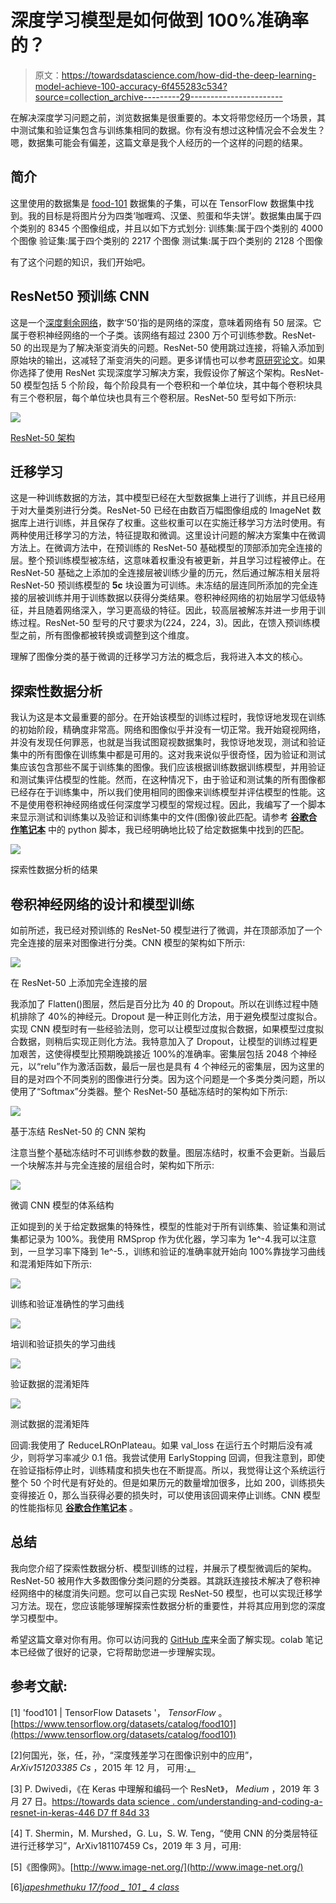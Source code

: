 # 深度学习模型是如何做到 100%准确率的？

> 原文：<https://towardsdatascience.com/how-did-the-deep-learning-model-achieve-100-accuracy-6f455283c534?source=collection_archive---------29----------------------->

在解决深度学习问题之前，浏览数据集是很重要的。本文将带您经历一个场景，其中测试集和验证集包含与训练集相同的数据。你有没有想过这种情况会不会发生？嗯，数据集可能会有偏差，这篇文章是我个人经历的一个这样的问题的结果。

## **简介**

这里使用的数据集是 [food-101](https://www.tensorflow.org/datasets/catalog/food101) 数据集的子集，可以在 TensorFlow 数据集中找到。我的目标是将图片分为四类‘咖喱鸡、汉堡、煎蛋和华夫饼’。数据集由属于四个类别的 8345 个图像组成，并且以如下方式划分:
训练集:属于四个类别的 4000 个图像
验证集:属于四个类别的 2217 个图像
测试集:属于四个类别的 2128 个图像

有了这个问题的知识，我们开始吧。

## **ResNet50 预训练 CNN**

这是一个[深度剩余网络](https://arxiv.org/abs/1512.03385)，数字‘50’指的是网络的深度，意味着网络有 50 层深。它属于卷积神经网络的一个子类。该网络有超过 2300 万个可训练参数。ResNet-50 的出现是为了解决渐变消失的问题。ResNet-50 使用跳过连接，将输入添加到原始块的输出，这减轻了渐变消失的问题。更多详情也可以参考[原研究论文](https://arxiv.org/abs/1512.03385)。如果你选择了使用 ResNet 实现深度学习解决方案，我假设你了解这个架构。ResNet-50 模型包括 5 个阶段，每个阶段具有一个卷积和一个单位块，其中每个卷积块具有三个卷积层，每个单位块也具有三个卷积层。ResNet-50 型号如下所示:

![](img/b2b9304759d2975e20849c647fb084d2.png)

[ResNet-50 架构](/understanding-and-coding-a-resnet-in-keras-446d7ff84d33)

## **迁移学习**

这是一种训练数据的方法，其中模型已经在大型数据集上进行了训练，并且已经用于对大量类别进行分类。ResNet-50 已经在由数百万幅图像组成的 ImageNet 数据库上进行训练，并且保存了权重。这些权重可以在实施迁移学习方法时使用。有两种使用迁移学习的方法，特征提取和微调。这里设计问题的解决方案集中在微调方法上。在微调方法中，在预训练的 ResNet-50 基础模型的顶部添加完全连接的层。整个预训练模型被冻结，这意味着权重没有被更新，并且学习过程被停止。在 ResNet-50 基础之上添加的全连接层被训练少量的历元，然后通过解冻相关层将 ResNet-50 预训练模型的 **5c** 块设置为可训练。未冻结的层连同所添加的完全连接的层被训练并用于训练数据以获得分类结果。卷积神经网络的初始层学习低级特征，并且随着网络深入，学习更高级的特征。因此，较高层被解冻并进一步用于训练过程。ResNet-50 型号的尺寸要求为(224，224，3)。因此，在馈入预训练模型之前，所有图像都被转换或调整到这个维度。

理解了图像分类的基于微调的迁移学习方法的概念后，我将进入本文的核心。

## **探索性数据分析**

我认为这是本文最重要的部分。在开始该模型的训练过程时，我惊讶地发现在训练的初始阶段，精确度非常高。网络和图像似乎并没有一切正常。我开始窥视网络，并没有发现任何罪恶，也就是当我试图窥视数据集时，我惊讶地发现，测试和验证集中的所有图像在训练集中都是可用的。这对我来说似乎很奇怪，因为验证和测试集应该包含那些不属于训练集的图像。我们应该根据训练数据训练模型，并用验证和测试集评估模型的性能。然而，在这种情况下，由于验证和测试集的所有图像都已经存在于训练集中，所以我们使用相同的图像来训练模型并评估模型的性能。这不是使用卷积神经网络或任何深度学习模型的常规过程。因此，我编写了一个脚本来显示测试和训练集以及验证和训练集中的文件(图像)彼此匹配。请参考 [**谷歌合作笔记本**](https://github.com/japeshmethuku17/food_101_4class) 中的 python 脚本，我已经明确地比较了给定数据集中找到的匹配。

![](img/a403e78c3d40dd886af327f300f102f7.png)

探索性数据分析的结果

## **卷积神经网络的设计和模型训练**

如前所述，我已经对预训练的 ResNet-50 模型进行了微调，并在顶部添加了一个完全连接的层来对图像进行分类。CNN 模型的架构如下所示:

![](img/d3d7a6a8325d62ea59fc1ec2e32bd4c0.png)

在 ResNet-50 上添加完全连接的层

我添加了 Flatten()图层，然后是百分比为 40 的 Dropout。所以在训练过程中随机排除了 40%的神经元。Dropout 是一种正则化方法，用于避免模型过度拟合。实现 CNN 模型时有一些经验法则，您可以让模型过度拟合数据，如果模型过度拟合数据，则稍后实现正则化方法。我特意加入了 Dropout，让模型的训练过程更加艰苦，这使得模型比预期晚跳接近 100%的准确率。密集层包括 2048 个神经元，以“relu”作为激活函数，最后一层也是具有 4 个神经元的密集层，因为这里的目的是对四个不同类别的图像进行分类。因为这个问题是一个多类分类问题，所以使用了“Softmax”分类器。整个 ResNet-50 基础冻结时的架构如下所示:

![](img/ff45b860de750ede0ea54f8710ff0bdd.png)

基于冻结 ResNet-50 的 CNN 架构

注意当整个基础冻结时不可训练参数的数量。图层冻结时，权重不会更新。当最后一个块解冻并与完全连接的层组合时，架构如下所示:

![](img/278036bb9a2dbc001191c6f0cdb82068.png)

微调 CNN 模型的体系结构

正如提到的关于给定数据集的特殊性，模型的性能对于所有训练集、验证集和测试集都记录为 100%。我使用 RMSprop 作为优化器，学习率为 1e^-4.我可以注意到，一旦学习率下降到 1e^-5.，训练和验证的准确率就开始向 100%靠拢学习曲线和混淆矩阵如下所示:

![](img/55bbeb9ddae8eb098456abd084653d6d.png)

训练和验证准确性的学习曲线

![](img/870ac3a8b27f35c04a45d7bad83ca2a1.png)

培训和验证损失的学习曲线

![](img/bdfd3bdf88c9517ff0a1a2e661d4dc84.png)

验证数据的混淆矩阵

![](img/511d3ec231589dea7986804260b62340.png)

测试数据的混淆矩阵

回调:我使用了 ReduceLROnPlateau。如果 val_loss 在运行五个时期后没有减少，则将学习率减少 0.1 倍。我尝试使用 EarlyStopping 回调，但我注意到，即使在验证指标停止时，训练精度和损失也在不断提高。所以，我觉得让这个系统运行整个 50 个时代是有好处的。但是如果历元的数量增加很多，比如 200，训练损失变得接近 0，那么当获得必要的损失时，可以使用该回调来停止训练。CNN 模型的性能指标见 [**谷歌合作笔记本**](https://github.com/japeshmethuku17/food_101_4class) 。

## **总结**

我向您介绍了探索性数据分析、模型训练的过程，并展示了模型微调后的架构。ResNet-50 被用作大多数图像分类问题的分类器。其跳跃连接技术解决了卷积神经网络中的梯度消失问题。您可以自己实现 ResNet-50 模型，也可以实现迁移学习方法。现在，您应该能够理解探索性数据分析的重要性，并将其应用到您的深度学习模型中。

希望这篇文章对你有用。你可以访问我的 [GitHub 库](https://github.com/japeshmethuku17/food_101_4class)来全面了解实现。colab 笔记本已经做了很好的记录，它将帮助您进一步理解实现。

## **参考文献:**

[1] 'food101 | TensorFlow Datasets '， *TensorFlow* 。[https://www.tensorflow.org/datasets/catalog/food101](https://www.tensorflow.org/datasets/catalog/food101)

[2]何国光，张，任，孙，“深度残差学习在图像识别中的应用”， *ArXiv151203385 Cs* ，2015 年 12 月，
可用:[，](http://arxiv.org/abs/1512.03385.)

[3] P. Dwivedi，《在 Keras 中理解和编码一个 ResNet》， *Medium* ，2019 年 3 月 27 日。[https://towards data science . com/understanding-and-coding-a-resnet-in-keras-446 D7 ff 84d 33](/understanding-and-coding-a-resnet-in-keras-446d7ff84d33)

[4] T. Shermin，M. Murshed，G. Lu，S. W. Teng，“使用 CNN 的分类层特征进行迁移学习”，ArXiv181107459 Cs，2019 年 3 月，可用:

[5]《图像网》。[http://www.image-net.org/](http://www.image-net.org/)

[6][*japeshmethuku 17/food _ 101 _ 4 class*](https://github.com/japeshmethuku17/food_101_4class)